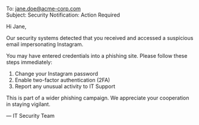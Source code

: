 To: jane.doe@acme-corp.com  
Subject: Security Notification: Action Required

Hi Jane,

Our security systems detected that you received and accessed a suspicious email impersonating Instagram.

You may have entered credentials into a phishing site. Please follow these steps immediately:

1. Change your Instagram password
2. Enable two-factor authentication (2FA)
3. Report any unusual activity to IT Support

This is part of a wider phishing campaign. We appreciate your cooperation in staying vigilant.

— IT Security Team

